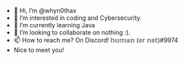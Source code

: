 - 👋 Hi, I’m @whyn0thax
- 👀 I’m interested in coding and Cybersecurity.
- 🌱 I’m currently learning Java
- 💞️ I’m looking to collaborate on nothing :).
- 📫 How to reach me? On Discord! 𝕙𝕦𝕞𝕒𝕟 (𝕠𝕣 𝕟𝕠𝕥)#9974 
- Nice to meet you!

<!---
whyn0thax/whyn0thax is a ✨ special ✨ repository because its `README.md` (this file) appears on your GitHub profile.
You can click the Preview link to take a look at your changes.
--->
